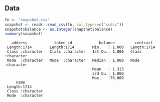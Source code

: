 <!-- README.md is generated from README.Rmd. Please edit that file -->

## Data

``` r
fn <- "snapshot.csv"
snapshot <- readr::read_csv(fn, col_types=c("ccdcc"))
snapshot$balance <- as.integer(snapshot$balance)
summary(snapshot)
```

       address            token_id            balance         contract        
     Length:1714        Length:1714        Min.   : 1.000   Length:1714       
     Class :character   Class :character   1st Qu.: 1.000   Class :character  
     Mode  :character   Mode  :character   Median : 1.000   Mode  :character  
                                           Mean   : 1.313                     
                                           3rd Qu.: 1.000                     
                                           Max.   :76.000                     
         name          
     Length:1714       
     Class :character  
     Mode  :character  
